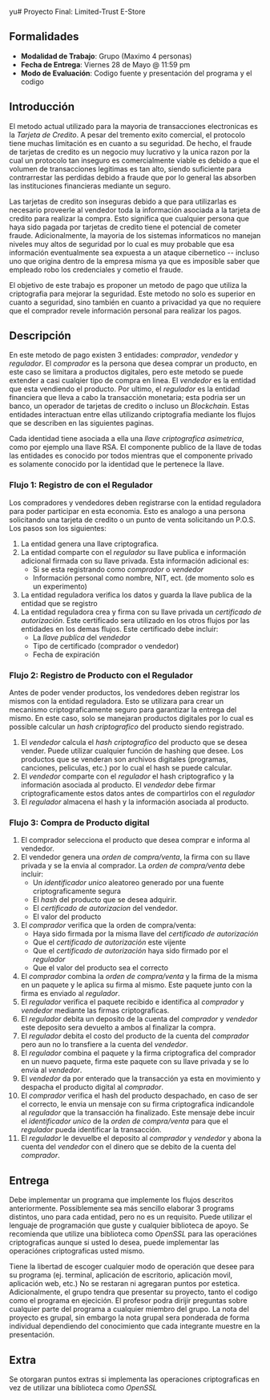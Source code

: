yu# Proyecto Final: Limited-Trust E-Store

## Formalidades

* **Modalidad de Trabajo**: Grupo (Maximo 4 personas)
* **Fecha de Entrega**: Viernes 28 de Mayo @ 11:59 pm
* **Modo de Evaluación**: Codigo fuente y presentación del programa y el codigo

## Introducción

El metodo actual utilizado para la mayoria de transacciones electronicas es la *Tarjeta de Credito*. A pesar del tremento exito comercial, el protocolo tiene muchas limitación es en cuanto a su seguridad. De hecho, el fraude de tarjetas de credito es un negocio muy lucrativo y la unica razon por la cual un protocolo tan inseguro es comercialmente viable es debido a que el volumen de transacciones legitimas es tan alto, siendo suficiente para contrarrestar las perdidas debido a fraude que por lo general las absorben las instituciones financieras mediante un seguro.

Las tarjetas de credito son inseguras debido a que para utilizarlas es necesario proveerle al vendedor toda la información asociada a la tarjeta de credito para realizar la compra. Esto significa que cualquier persona que haya sido pagada por tarjetas de credito tiene el potencial de cometer fraude. Adicionalmente, la mayoria de los sistemas informaticos no manejan niveles muy altos de seguridad por lo cual es muy probable que esa información eventualmente sea expuesta a un ataque cibernetico -- incluso uno que origina dentro de la empresa misma ya que es imposible saber que empleado robo los credenciales y cometio el fraude.

El objetivo de este trabajo es proponer un metodo de pago que utiliza la criptografia para mejorar la seguridad. Este metodo no solo es superior en cuanto a seguridad, sino también en cuanto a privacidad ya que no requiere que el comprador revele información personal para realizar los pagos.

## Descripción

En este metodo de pago existen 3 entidades: *comprador*, *vendedor* y *regulador*. El *comprador* es la persona que desea comprar un producto, en este caso se limitara a productos digitales, pero este metodo se puede extender a casi cualqier tipo de compra en linea. El *vendedor* es la entidad que esta vendiendo el producto. Por ultimo, el *regulador* es la entidad financiera que lleva a cabo la transacción monetaria; esta podria ser un banco, un operador de tarjetas de credito o incluso un *Blockchain*. Estas entidades interactuan entre ellas utilizando criptografia mediante los flujos que se describen en las siguientes paginas.

Cada identidad tiene asociada a ella una *llave criptografica asimetrica*, como por ejemplo una llave RSA. El componente publico de la llave de todas las entidades es conocido por todos mientras que el componente privado es solamente conocido por la identidad que le pertenece la llave.


### Flujo 1: Registro de con el Regulador

Los compradores y vendedores deben registrarse con la entidad reguladora para poder participar en esta economia. Esto es analogo a una persona solicitando una tarjeta de credito o un punto de venta solicitando un P.O.S. Los pasos son los siguientes:

1. La entidad genera una llave criptografica.
2. La entidad comparte con el *regulador* su llave publica e información adicional firmada con su llave privada. Esta información adicional es:
    * Si se esta registrando como *comprador* o *vendedor*
    * Información personal como nombre, NIT, ect. (de momento solo es un experimento)
3. La entidad reguladora verifica los datos y guarda la llave publica de la entidad que se registro
4. La entidad reguladora crea y firma con su llave privada un *certificado de autorización*. Este certificado sera utilizado en los otros flujos por las entidades en los demas flujos. Este certificado debe incluir:
    * La *llave publica* del *vendedor*
    * Tipo de certificado (comprador o vendedor)
    * Fecha de expiración

### Flujo 2: Registro de Producto con el Regulador

Antes de poder vender productos, los vendedores deben registrar los mismos con la entidad reguladora. Esto se utilizara para crear un mecanismo criptograficamente seguro para garantizar la entrega del mismo. En este caso, solo se manejaran productos digitales por lo cual es possible calcular un *hash criptografico* del producto siendo registrado.

1. El *vendedor* calcula el *hash criptografico* del producto que se desea vender. Puede utilizar cualquier función de hashing que desee. Los productos que se venderan son archivos digitales (programas, canciones, peliculas, etc.) por lo cual el hash se puede calcular.
2. El *vendedor* comparte con el *regulador* el hash criptografico y la información asociada al producto. El *vendedor* debe firmar criptograficamente estos datos antes de compartirlos con el *regulador*
3. El *regulador* almacena el hash y la información asociada al producto.

### Flujo 3: Compra de Producto digital

1. El comprador selecciona el producto que desea comprar e informa al vendedor.
2. El vendedor genera una *orden de compra/venta*, la firma con su llave privada y se la envia al comprador. La *orden de compra/venta* debe incluir:
    * Un *identificador unico* aleatoreo generado por una fuente criptograficamente segura
    * El *hash* del producto que se desea adquirir.
    * El *certificado de autorizacion* del vendedor.
    * El valor del producto
3. El *comprador* verifica que la orden de compra/venta:
    * Haya sido firmada por la misma llave del *certificado de autorización*
    * Que el *certificado de autorización* este vijente
    * Que el *certificado de autorización* haya sido firmado por el *regulador*
    * Que el valor del producto sea el correcto
4. El *comprador* combina la *orden de compra/venta* y la firma de la misma en un paquete y le aplica su firma al mismo. Este paquete junto con la firma es enviado al *regulador*.
5. El *regulador* verifica el paquete recibido e identifica al *comprador* y *vendedor* mediante las firmas criptograficas.
6. El *regulador* debita un deposito de la cuenta del *comprador* y *vendedor* este deposito sera devuelto a ambos al finalizar la compra.
7. El *regulador* debita el costo del producto de la cuenta del *comprador* pero aun no lo transfiere a la cuenta del *vendedor*.
8. El *regulador* combina el paquete y la firma criptografica del comprador en un nuevo paquete, firma este paquete con su llave privada y se lo envia al *vendedor*.
9. El *vendedor* da por enterado que la transacción ya esta en movimiento y despacha el producto digital al *comprador*.
10. El *comprador* verifica el hash del producto despachado, en caso de ser el correcto, le envia un mensaje con su firma criptografica indicandole al *regulador* que la transacción ha finalizado. Este mensaje debe incuir el *identificador unico* de la *orden de compra/venta* para que el *regulador* pueda identificar la transacción.
11. El *regulador* le devuelbe el deposito al *comprador* y *vendedor* y abona la cuenta del *vendedor* con el dinero que se debito de la cuenta del *comprador*.

## Entrega

Debe implementar un programa que implemente los flujos descritos anteriormente. Possiblemente sea más sencillo elaborar 3 programs distintos, uno para cada entidad, pero no es un requisito. Puede utilizar el lenguaje de programación que guste y cualquier biblioteca de apoyo. Se recomienda que utilize una biblioteca como *OpenSSL* para las operaciónes criptograficas aunque si usted lo desea, puede implementar las operaciónes criptograficas usted mismo.

Tiene la libertad de escoger cualquier modo de operación que desee para su programa (ej. terminal, aplicación de escritorio, aplicación movil, aplicación web, etc.) No se restaran ni agregaran puntos por estetica. Adicionalmente, el grupo tendra que presentar su proyecto, tanto el codigo como el programa en ejecición. El profesor podra dirijir preguntas sobre cualquier parte del programa a cualquier miembro del grupo. La nota del proyecto es grupal, sin embargo la nota grupal sera ponderada de forma individual dependiendo del conocimiento que cada integrante muestre en la presentación.

## Extra

Se otorgaran puntos extras si implementa las operaciones criptograficas en vez de utilizar una biblioteca como *OpenSSL*